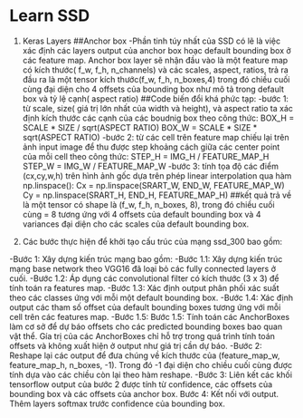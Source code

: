 # Learn SSD
1. Keras Layers
##Anchor box
-Phần tinh túy nhất của SSD có lẽ là việc xác định các layers output của anchor box hoạc default bounding box ở các feature map.
Anchor box layer sẽ nhận đầu vào là một feature map có kích thước( f_w, f_h, n_channels) và các scales, aspect,
ratios, trả ra đầu ra là một tensor kích thước(f_w, f_h, n_boxes,4) trong đó chiều cuối cùng đại diện cho 4 offsets của bounding box
như mô tả trong default box và tỷ lệ cạnh( aspect ratio)
##Code biến đổi khá phức tạp:
-bước 1: từ scale, size( giá trị lớn nhất của width và height), và aspect ratio ta xác định kích thước các cạnh của các boudnig box theo công thức:
        BOX_H = SCALE * SIZE / sqrt(ASPECT RATIO)
        BOX_W = SCALE * SIZE * sqrt(ASPECT RATIO)
-bước 2: từ các cell trên feature map chiếu lại trên ảnh input image để thu được step khoảng cách giữa các center point của mỗi cell theo công thức:
        STEP_H = IMG_H / FEATURE_MAP_H
        STEP_W = IMG_W / FEATURE_MAP_W
-bước 3: tính tọa độ các điểm (cx,cy,w,h) trên hình ảnh gốc dựa trên phép linear interpolation qua hàm np.linspace():
        Cx = np.linspace(SRART_W, END_W, FEATURE_MAP_W)
        Cy = np.linspace(SRART_H, END_H, FEATURE_MAP_H)
##kết quả trả về là một tensor có shape là (f_w, f_h, n_boxes, 8), trong đó chiều cuối cùng = 8 tương ứng với 4 offsets của default bounding box 
và 4 variances đại diện cho các scales của default bounding box.

2. Các bước thực hiện để khởi tạo cấu trúc của mạng ssd_300 bao gồm:

-Bước 1: Xây dựng kiến trúc mạng bao gồm:
-Bước 1.1: Xây dựng kiến trúc mạng base network theo VGG16 đã loại bỏ các fully connected layers ở cuối.
-Bước 1.2: Áp dụng các convolutional filter có kích thước (3 x 3) để tính toán ra features map.
-Bước 1.3: Xác định output phân phối xác suất theo các classes ứng với mỗi một default bounding box.
-Bước 1.4: Xác định output các tham số offset của default bounding boxes tương ứng với mỗi cell trên các features map.
-Bước 1.5: Bước 1.5: Tính toán các AnchorBoxes làm cơ sở để dự báo offsets cho các predicted bounding boxes bao quan vật thể. Gía trị của các AnchorBoxes chỉ hỗ trợ trong quá trình tính toán offsets và không xuất hiện ở output như giá trị cần dự báo.
-Bước 2: Reshape lại các output để đưa chúng về kích thước của (feature_map_w, feature_map_h, n_boxes, -1). Trong đó -1 đại diện cho chiều cuối cùng được tính dựa vào các chiều còn lại theo hàm reshape.
-Bước 3: Liên kết các khối tensorflow output của bước 2 được tính từ confidence, các offsets của bounding box và các offsets của anchor box.
Bước 4: Kết nối với output. Thêm layers softmax trước confidence của bounding box.
